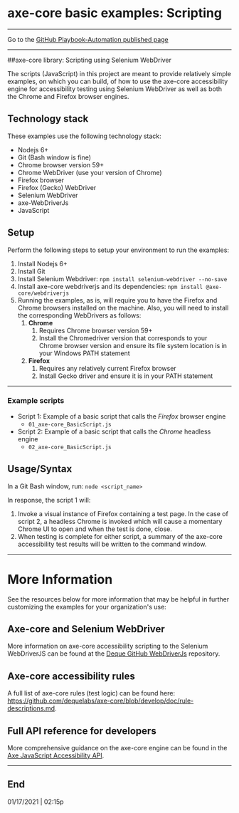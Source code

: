 # axe-core basic examples: Scripting

<hr>

Go to the [GitHub Playbook-Automation published page](https://akingkci.github.io/Dev-Automation/)

<hr>

##axe-core library: Scripting using Selenium WebDriver

The scripts (JavaScript) in this project are meant to provide relatively simple examples, on which you can build, of how to use the axe-core accessibility engine for accessibility testing using Selenium WebDriver as well as both the Chrome and Firefox browser engines.  

## Technology stack

These examples use the following technology stack:

- Nodejs 6+
- Git (Bash window is fine)
- Chrome browser version 59+
- Chrome WebDriver (use your version of Chrome)
- Firefox browser
- Firefox (Gecko) WebDriver
- Selenium WebDriver
- axe-WebDriverJs
- JavaScript

## Setup

Perform the following steps to setup your environment to run the examples:

1. Install Nodejs 6+
2. Install Git 
3. Install Selenium Webdriver: `npm install selenium-webdriver --no-save`
4. Install axe-core webdriverjs and its dependencies: `npm install @axe-core/webdriverjs`
5. Running the examples, as is, will require you to have the Firefox and Chrome browsers installed on the machine. Also, you will need to install the corresponding WebDrivers as follows:
   1. **Chrome**
      1. Requires Chrome browser version 59+
      2. Install the Chromedriver version that corresponds to your Chrome browser version and ensure its file system location is in your Windows PATH statement
   2. **Firefox**
      1. Requires any relatively current Firefox browser
      2. Install Gecko driver and ensure it is in your PATH statement

<hr>

### Example scripts

- Script 1: Example of a basic script that calls the *Firefox* browser engine
  - `01_axe-core_BasicScript.js`
- Script 2: Example of a basic script that calls the *Chrome* headless engine
  - `02_axe-core_BasicScript.js`

## Usage/Syntax

In a Git Bash window, run: `node <script_name>`

In response, the script 1 will:

1. Invoke a visual instance of Firefox containing a test page. In the case of script 2, a headless Chrome is invoked which will cause a momentary Chrome UI to open and when the test is done, close.
2. When testing is complete for either script, a summary of the axe-core accessibility test results will be written to the command window.

<hr>

# More Information

See the resources below for more information that may be helpful in further customizing the examples for your organization's use:

## Axe-core and Selenium WebDriver

More information on axe-core accessibility scripting to the Selenium WebDriverJS can be found at the [Deque GitHub WebDriverJs](https://github.com/dequelabs/axe-core-npm/tree/develop/packages/webdriverjs) repository.

## Axe-core accessibility rules

A full list of axe-core rules (test logic) can be found here: https://github.com/dequelabs/axe-core/blob/develop/doc/rule-descriptions.md. 

## Full API reference for developers

More comprehensive guidance on the axe-core engine can be found in the [Axe JavaScript Accessibility API](https://github.com/dequelabs/axe-core/blob/develop/doc/API.md). <hr>


## End

01/17/2021 | 02:15p